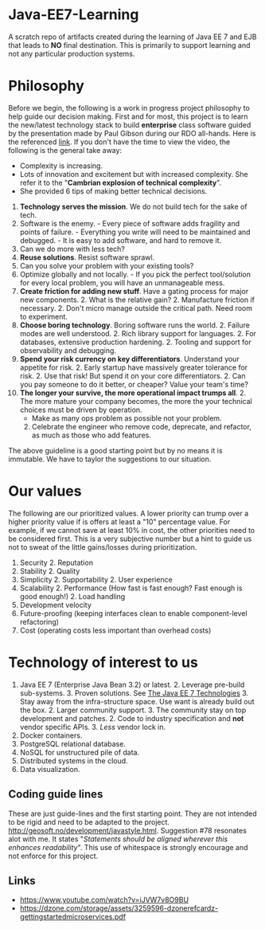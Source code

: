 # Java-EE7-Learning
A scratch repo of artifacts created during the learning of Java EE 7 and EJB that leads to **NO** final destination.  This is primarily to support learning and not any particular production systems.

# Philosophy
Before we begin, the following is a work in progress project philosophy to help guide our decision making.  First and for most, this project is to learn the new/latest technology stack to build **enterprise** class software guided by the presentation made by Paul Gibson during our RDO all-hands.  Here is the referenced [link](https://www.oreilly.com/ideas/a-young-ladys-illustrated-primer-to-technical-decision-making).  If you don't have the time to view the video, the following is the general take away:

* Complexity is increasing.
* Lots of innovation and excitement but with increased complexity.  She refer it to the "**Cambrian explosion of technical complexity**".
* She provided 6 tips of making better technical decisions.

1. **Technology serves the mission**.  We do not build tech for the sake of tech.
  2. Software is the enemy.
    - Every piece of software adds fragility and points of failure.
    - Everything you write will need to be maintained and debugged.
    - It is easy to add software, and hard to remove it.
  2. Can we do more with less tech?
1. **Reuse solutions**. Resist software sprawl.
  2. Can you solve your problem with your existing tools?
  2. Optimize globally and not locally.
    - If you pick the perfect tool/solution for every local problem, you will have an unmanageable mess.
1. **Create friction for adding new stuff**.  Have a gating process for major new components.
   2. What is the relative gain?
   2. Manufacture friction if necessary.
   2. Don't micro manage outside the critical path.  Need room to experiment.
1. **Choose boring technology**.  Boring software runs the world.
   2. Failure modes are well understood.
   2. Rich library support for languages.
   2. For databases, extensive production hardening.
   2. Tooling and support for observability and debugging.
1. **Spend your risk currency on key differentiators**.  Understand your appetite for risk.
   2. Early startup have massively greater tolerance for risk.
   2. Use that risk! But spend it on your core differentiators.
   2. Can you pay someone to do it better, or cheaper?  Value your team's time?
1. **The longer your survive, the more operational impact trumps all**.
   2. The more mature your company becomes, the more the your technical choices must be driven by operation.
      - Make as many ops problem as possible not your problem.
   2. Celebrate the engineer who remove code, deprecate, and refactor, as much as those who add features.

The above guideline is a good starting point but by no means it is immutable.  We have to taylor the suggestions to our situation.

# Our values
The following are our prioritized values.  A lower priority can trump over a higher priority value if is offers at least a "10" percentage value.  For example, if we cannot save at least 10% in cost, the other priorities need to be considered first.  This is a very subjective number but a hint to guide us not to sweat of the little gains/losses during prioritization.

1. Security
   2. Reputation
1. Stability
   2. Quality
1. Simplicity
   2. Supportability
   2. User experience
1. Scalability
   2. Performance (How fast is fast enough? Fast enough is good enough!)
   2. Load handling
1. Development velocity
1. Future-proofing (keeping interfaces clean to enable component-level refactoring)
1. Cost (operating costs less important than overhead costs)

# Technology of interest to us
1. Java EE 7 (Enterprise Java Bean 3.2) or latest.
   2. Leverage pre-build sub-systems.
      3. Proven solutions. See [The Java EE 7 Technologies](http://stackoverflow.com/questions/37082364/a-summary-of-all-java-ee-specifications)
      3. Stay away from the infra-structure space.  Use want is already build out the box.
   2. Larger community support.
      3. The community stay on top development and patches.
   2. Code to industry specification and **not** vendor specific APIs.
      3. *Less* vendor lock in.
1. Docker containers.
1. PostgreSQL relational database.
1. NoSQL for unstructured pile of data.
1. Distributed systems in the cloud.
1. Data visualization.

## Coding guide lines
These are just guide-lines and the first starting point.  They are not intended to be rigid and need to be adapted to the project.
http://geosoft.no/development/javastyle.html.  Suggestion #78 resonates alot with me.  It states "*Statements should be aligned wherever this enhances readability*".  This use of whitespace is strongly encourage and not enforce for this project.

## Links
- https://www.youtube.com/watch?v=iJVW7v8O9BU 
- https://dzone.com/storage/assets/3259596-dzonerefcardz-gettingstartedmicroservices.pdf
